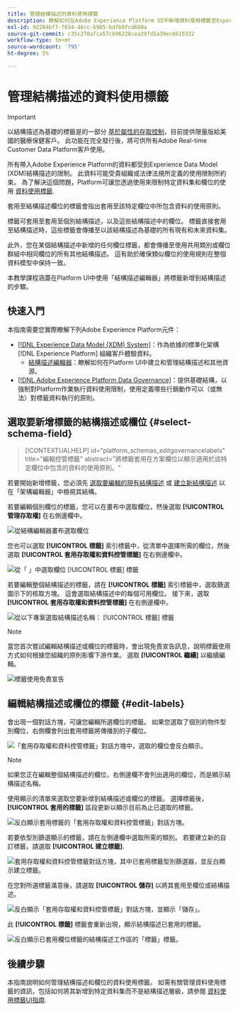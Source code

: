 ```yaml
---
title: 管理結構描述的資料使用標籤
description: 瞭解如何在Adobe Experience Platform UI中新增資料使用標籤至Experience Data Model (XDM)結構描述欄位。
exl-id: 92284bf7-f034-46cc-b905-bdfb9fcd608a
source-git-commit: c35c270afca57cb96228cea29fd5a39ec6615332
workflow-type: tm+mt
source-wordcount: '795'
ht-degree: 5%

---
```


# 管理結構描述的資料使用標籤

>[!IMPORTANT]
>
>以結構描述為基礎的標籤是的一部分 [基於屬性的存取控制](../../access-control/abac/overview.md)，目前提供限量版給美國的醫療保健客戶。 此功能在完全發行後，將可供所有Adobe Real-time Customer Data Platform客戶使用。

所有帶入Adobe Experience Platform的資料都受到Experience Data Model (XDM)結構描述的限制。 此資料可能受貴組織或法律法規所定義的使用限制所約束。 為了解決這個問題，Platform可讓您透過使用來限制特定資料集和欄位的使用 [資料使用標籤](../../data-governance/labels/overview.md).

套用至結構描述欄位的標籤會指出套用至該特定欄位中所包含資料的使用原則。

標籤可套用至套用至個別結構描述，以及這些結構描述中的欄位。 標籤直接套用至結構描述時，這些標籤會傳播至以該結構描述為基礎的所有現有和未來資料集。

此外，您在某個結構描述中新增的任何欄位標籤，都會傳播至使用共用類別或欄位群組中相同欄位的所有其他結構描述。 這有助於確保類似欄位的使用規則在整個資料模型中保持一致。

本教學課程涵蓋在Platform UI中使用「結構描述編輯器」將標籤新增到結構描述的步驟。

## 快速入門

本指南需要您實際瞭解下列Adobe Experience Platform元件：

* [[!DNL Experience Data Model (XDM) System]](../home.md)：作為依據的標準化架構 [!DNL Experience Platform] 組織客戶體驗資料。
   * [結構描述編輯器](../ui/overview.md)：瞭解如何在Platform UI中建立和管理結構描述和其他資源。
* [[!DNL Adobe Experience Platform Data Governance]](../../data-governance/home.md)：提供基礎結構，以強制對Platform作業執行資料使用限制，使用定義哪些行銷動作可以（或無法）對標籤資料執行的原則。

## 選取要新增標籤的結構描述或欄位 {#select-schema-field}

>[!CONTEXTUALHELP]
>id="platform_schemas_editgovernancelabels"
>title="編輯控管標籤"
>abstract="將標籤套用在方案欄位以顯示適用於該特定欄位中包含的資料的使用原則。"

若要開始新增標籤，您必須先 [選取要編輯的現有結構描述](../ui/resources/schemas.md#edit) 或 [建立新結構描述](../ui/resources/schemas.md#create) 以在「架構編輯器」中檢視其結構。

若要編輯個別欄位的標籤，您可以在畫布中選取欄位，然後選取 **[!UICONTROL 管理存取權]** 在右側邊欄中。

![從結構編輯器畫布選取欄位](../images/tutorials/labels/manage-access.png)

您也可以選取 **[!UICONTROL 標籤]** 索引標籤中，從清單中選擇所需的欄位，然後選取 **[!UICONTROL 套用存取權和資料控管標籤]** 在右側邊欄中。

![從「 」中選取欄位 [!UICONTROL 標籤] 標籤](../images/tutorials/labels/select-field-on-labels-tab.png)

若要編輯整個結構描述的標籤，請在 **[!UICONTROL 標籤]** 索引標籤中，選取篩選圖示下的核取方塊。 這會選取結構描述中的每個可用欄位。 接下來，選取 **[!UICONTROL 套用存取權和資料控管標籤]** 在右側邊欄中。

![從以下專案選取結構描述名稱： [!UICONTROL 標籤] 標籤](../images/tutorials/labels/select-schema-on-labels-tab.png)

>[!NOTE]
>
>當您首次嘗試編輯結構描述或欄位的標籤時，會出現免責宣告訊息，說明標籤使用方式如何根據您組織的原則影響下游作業。 選取 **[!UICONTROL 繼續]** 以繼續編輯。
>
>![標籤使用免責宣告](../images/tutorials/labels/disclaimer.png)

## 編輯結構描述或欄位的標籤 {#edit-labels}

會出現一個對話方塊，可讓您編輯所選欄位的標籤。 如果您選取了個別的物件型別欄位，右側欄會列出套用標籤將傳播到的子欄位。

![「套用存取權和資料控管標籤」對話方塊中，選取的欄位會反白顯示。](../images/tutorials/labels/edit-labels.png)

>[!NOTE]
>
>如果您正在編輯整個結構描述的欄位，右側邊欄不會列出適用的欄位，而是顯示結構描述名稱。

使用顯示的清單來選取您要新增到結構描述或欄位的標籤。 選擇標籤後， **[!UICONTROL 套用的標籤]** 區段更新以顯示目前為止已選取的標籤。

![反白顯示套用標籤的「套用存取權和資料控管標籤」對話方塊。](../images/tutorials/labels/applied-labels.png)

若要依型別篩選顯示的標籤，請在左側邊欄中選取所需的類別。 若要建立新的自訂標籤，請選取 **[!UICONTROL 建立標籤]**.

![套用存取權和資料控管標籤對話方塊，其中已套用標籤型別篩選器，並反白顯示建立標籤。](../images/tutorials/labels/filter-and-create-custom.png)

在您對所選標籤滿意後，請選取 **[!UICONTROL 儲存]** 以將其套用至欄位或結構描述。

![反白顯示「套用存取權和資料控管標籤」對話方塊，並顯示「儲存」。](../images/tutorials/labels/save-labels.png)

此 **[!UICONTROL 標籤]** 標籤會重新出現，顯示結構描述已套用的標籤。

![反白顯示已套用欄位標籤的結構描述工作區的「標籤」標籤。](../images/tutorials/labels/field-labels-added.png)

## 後續步驟

本指南說明如何管理結構描述和欄位的資料使用標籤。 如需有關管理資料使用標籤的資訊，包括如何將其新增到特定資料集而不是結構描述層級，請參閱 [資料使用標籤UI指南](../../data-governance/labels/user-guide.md).
